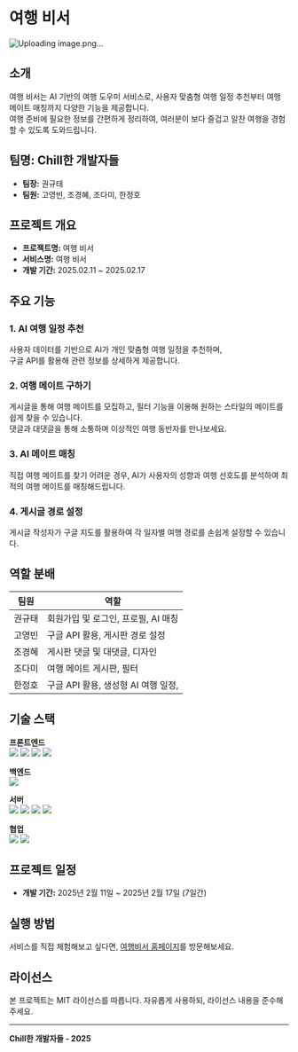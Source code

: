 # 여행 비서
![Uploading image.png…]()

## 소개
여행 비서는 AI 기반의 여행 도우미 서비스로, 사용자 맞춤형 여행 일정 추천부터 여행 메이트 매칭까지 다양한 기능을 제공합니다.  
여행 준비에 필요한 정보를 간편하게 정리하여, 여러분이 보다 즐겁고 알찬 여행을 경험할 수 있도록 도와드립니다.

## 팀명: Chill한 개발자들

- **팀장:** 권규태  
- **팀원:** 고영빈, 조경혜, 조다미, 한정호  

## 프로젝트 개요

- **프로젝트명:** 여행 비서  
- **서비스명:** 여행 비서  
- **개발 기간:** 2025.02.11 ~ 2025.02.17  



## 주요 기능

### 1. AI 여행 일정 추천
사용자 데이터를 기반으로 AI가 개인 맞춤형 여행 일정을 추천하며,<br> 구글 API를 활용해 관련 정보를 상세하게 제공합니다.

### 2. 여행 메이트 구하기
게시글을 통해 여행 메이트를 모집하고, 필터 기능을 이용해 원하는 스타일의 메이트를 쉽게 찾을 수 있습니다. <br>
댓글과 대댓글을 통해 소통하며 이상적인 여행 동반자를 만나보세요.

### 3. AI 메이트 매칭
직접 여행 메이트를 찾기 어려운 경우, AI가 사용자의 성향과 여행 선호도를 분석하여 최적의 여행 메이트를 매칭해드립니다.

### 4. 게시글 경로 설정
게시글 작성자가 구글 지도를 활용하여 각 일자별 여행 경로를 손쉽게 설정할 수 있습니다.


## 역할 분배

| 팀원   | 역할                             |
|--------|----------------------------------|
| 권규태 | 회원가입 및 로그인, 프로필, AI 매칭       |
| 고영빈 | 구글 API 활용, 게시판 경로 설정                    |
| 조경혜 | 게시판 댓글 및 대댓글, 디자인                   |
| 조다미 | 여행 메이트 게시판, 필터         |
| 한정호 | 구글 API 활용, 생성형 AI 여행 일정,      |

## 기술 스택
**프론트엔드** <br> 
  <img src="https://img.shields.io/badge/html5-E34F26?style=for-the-badge&logo=html5&logoColor=white"> 
  <img src="https://img.shields.io/badge/css-1572B6?style=for-the-badge&logo=css3&logoColor=white"> 
  <img src="https://img.shields.io/badge/javascript-F7DF1E?style=for-the-badge&logo=javascript&logoColor=black"> 
  <img src="https://img.shields.io/badge/bootstrap-7952B3?style=for-the-badge&logo=bootstrap&logoColor=white">


**백엔드**<br>
  <img src="https://img.shields.io/badge/supabase-3FCF8E?style=for-the-badge&logo=supabase&logoColor=white">
  
  
  **서버**<br>
  <img src="https://img.shields.io/badge/glitch-3333FF?style=for-the-badge&logo=glitch&logoColor=white">
  <img src="https://img.shields.io/badge/axios-5A29E4?style=for-the-badge&logo=axios&logoColor=white">
  <img src="https://img.shields.io/badge/node.js-339933?style=for-the-badge&logo=Node.js&logoColor=white">
  <img src="https://img.shields.io/badge/express-000000?style=for-the-badge&logo=express&logoColor=white">
  
  **협업**<br>
  <img src="https://img.shields.io/badge/github-181717?style=for-the-badge&logo=github&logoColor=white">
  <img src="https://img.shields.io/badge/git-F05032?style=for-the-badge&logo=git&logoColor=white">

## 프로젝트 일정

- **개발 기간:** 2025년 2월 11일 ~ 2025년 2월 17일 (7일간)

## 실행 방법
서비스를 직접 체험해보고 싶다면, [여행비서 홈페이지](https://aibe-chill-team.github.io/travel-secretary/)를 방문해보세요.

## 라이선스
본 프로젝트는 MIT 라이선스를 따릅니다. 자유롭게 사용하되, 라이선스 내용을 준수해주세요.

---

**Chill한 개발자들 - 2025**
